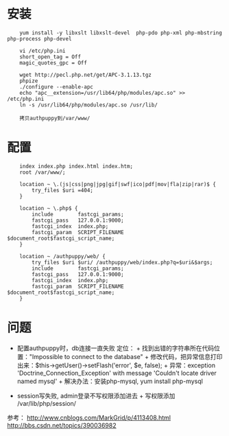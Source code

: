 # 安装
        yum install -y libxslt libxslt-devel  php-pdo php-xml php-mbstring php-process php-devel
        
        vi /etc/php.ini
        short_open_tag = Off
        magic_quotes_gpc = Off
        
        wget http://pecl.php.net/get/APC-3.1.13.tgz
        phpize
        ./configure --enable-apc
        echo "apc__extension=/usr/lib64/php/modules/apc.so" >> /etc/php.ini
        ln -s /usr/lib64/php/modules/apc.so /usr/lib/
        
        拷贝authpuppy到/var/www/


# 配置
        index index.php index.html index.htm;
        root /var/www/;
        
        location ~ \.(js|css|png|jpg|gif|swf|ico|pdf|mov|fla|zip|rar)$ {
            try_files $uri =404;
        }

        location ~ \.php$ {
            include        fastcgi_params;
            fastcgi_pass   127.0.0.1:9000;
            fastcgi_index  index.php;
            fastcgi_param  SCRIPT_FILENAME  $document_root$fastcgi_script_name;
        }
         
        location ~ /authpuppy/web/ {
            try_files $uri $uri/ /authpuppy/web/index.php?q=$uri&$args;
            include        fastcgi_params;
            fastcgi_pass   127.0.0.1:9000;
            fastcgi_index  index.php;
            fastcgi_param  SCRIPT_FILENAME  $document_root$fastcgi_script_name;
        }


# 问题

* 配置authpuppy时，db连接一直失败
定位：
        + 找到出错的字符串所在代码位置："Impossible to connect to the database"
        + 修改代码，把异常信息打印出来：$this->getUser()->setFlash('error', $e, false);
        + 异常：exception 'Doctrine_Connection_Exception' with message 'Couldn't locate driver named mysql'
        + 解决办法：安装php-mysql, yum install php-mysql

* session写失败, admin登录不写权限添加进去
        + 写权限添加 /var/lib/php/session/

参考：
http://www.cnblogs.com/MarkGrid/p/4113408.html
http://bbs.csdn.net/topics/390036982

